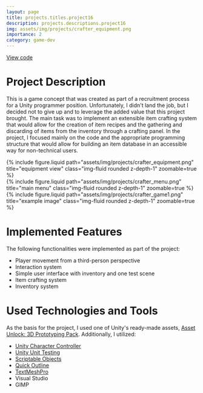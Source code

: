 ```yaml
---
layout: page
title: projects.titles.project16
description: projects.descriptions.project16
img: assets/img/projects/crafter_equipment.png
importance: 2
category: game-dev
---
```


<div class="links">
      <a href="https://github.com/Ziumper/CrafterTheGame" class="btn btn-amber btn-sm z-depth-0" role="button">View code <i class="fa-brands fa-github"></i></a>
</div>

# Project Description

This is a game concept that was created as part of a recruitment process for a Unity programmer position. Unfortunately, I didn't land the job, but I decided not to give up and to leverage the added value that this project brought. The main task was to implement an extensible item crafting system that would allow for the creation of item recipes and the gathering and discarding of items from the inventory through a crafting panel. In the project, I focused mainly on the code and the appropriate programming structure that would allow for building an item database in an accessible way for non-technical users.

<div class="row">
    <div class="col-sm mt-3 mt-md-0">
        {% include figure.liquid path="assets/img/projects/crafter_equipment.png" title="equipment view" class="img-fluid rounded z-depth-1" zoomable=true %}
    </div>
    <div class="col-sm mt-3 mt-md-0">
        {% include figure.liquid  path="assets/img/projects/crafter_menu.png" title="main menu" class="img-fluid rounded z-depth-1" zoomable=true %}
    </div>
    <div class="col-sm mt-3 mt-md-0">
        {% include figure.liquid path="assets/img/projects/crafter_game1.png" title="example image" class="img-fluid rounded z-depth-1" zoomable=true %}
    </div>
</div>

# Implemented Features

The following functionalities were implemented as part of the project:

- Player movement from a third-person perspective
- Interaction system
- Simple user interface with inventory and one test scene
- Item crafting system
- Inventory system

# Used Technologies and Tools

As the basis for the project, I used one of Unity's ready-made assets, [Asset Unlock: 3D Prototyping Pack](https://assetstore.unity.com/packages/essentials/tutorial-projects/asset-unlock-3d-prototyping-pack-183069#asset_quality). Additionally, I utilized:

- [Unity Character Controller](https://docs.unity3d.com/ScriptReference/CharacterController.html)
- [Unity Unit Testing](https://docs.unity3d.com/Packages/com.unity.test-framework@1.4/manual/index.html)
- [Scriptable Objects](https://docs.unity3d.com/Manual/class-ScriptableObject.html)
- [Quick Outline](https://assetstore.unity.com/packages/tools/particles-effects/quick-outline-115488)
- [TextMeshPro](https://docs.unity3d.com/Packages/com.unity.textmeshpro@4.0/manual/index.html)
- Visual Studio
- GIMP
